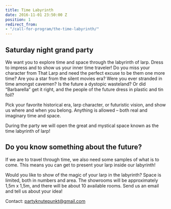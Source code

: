 ```yaml
---
title: Time Labyrinth
date: 2016-11-01 23:50:00 Z
position: 1
redirect_from:
- "/call-for-program/the-time-labyrinth/"
---
```


## Saturday night grand party

We want you to explore time and space through the labyrinth of larp.
Dress to impress and to show us your inner time traveler!
Do you miss your character from That Larp and need the perfect excuse to be them one more time?
Are you a star from the silent movies era?
Were you ever stranded in time amongst cavemen?
Is the future a dystopic wasteland?
Or did “Barbarella”  get it right, and the people of the future dress in plastic and tin foil?

Pick your favorite historical era, larp character, or futuristic vision, and show us where and when you belong. Anything is allowed – both real and imaginary time and space.

During the party we will open the great and mystical space known as the time labyrinth of larp!

## Do you know something about the future?

If we are to travel through time, we also need some samples of what is to come. This means you can get to present your larp inside our labyrinth!

Would you like to show of the magic of your larp in the labyrinth? Space is limited, both in numbers and area. The showrooms will be approximately 1,5m x 1,5m, and there will be about 10 available rooms. Send us an email and tell us about your idea!

Contact: [partyknutepunkt@gmail.com](partyknutepunkt@gmail.com)
